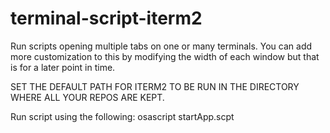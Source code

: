 # terminal-script-iterm2
Run scripts opening multiple tabs on one or many terminals.
You can add more customization to this by modifying the width of each window but that is for a later point in time.

SET THE DEFAULT PATH FOR ITERM2 TO BE RUN IN THE DIRECTORY WHERE ALL YOUR REPOS ARE KEPT.

Run script using the following:
osascript startApp.scpt
